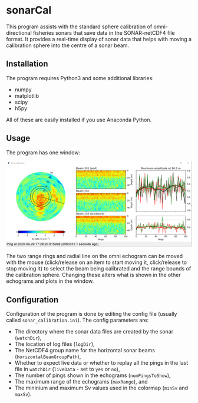 # sonarCal
This program assists with the standard sphere calibration of omni-directional fisheries sonars that save data in the SONAR-netCDF4 file format. 
It provides a real-time display of sonar data that helps with moving a calibration sphere into the centre of a sonar beam.

## Installation

The program requires Python3 and some additional libraries:
- numpy
- matplotlib
- scipy
- h5py

All of these are easily installed if you use Anaconda Python.

## Usage

The program has one window:

![screenshot](screenshot.png "Main (only) window")

The two range rings and radial line on the omni echogram can be moved with the mouse (click/release on an item to start moving it, click/release to stop moving it)
to select the beam being calibrated and the range bounds of the calibration sphere. Changing these alters what is shown in the other echograms and plots in the window.

## Configuration

Configuration of the program is done by editing the config file (usually called ``sonar_calibration.ini``). The config parameters are:
- The directory where the sonar data files are created by the sonar (``watchDir``),
- The location of log files (``logDir``),
- The NetCDF4 group name for the horizontal sonar beams (``horizontalBeamGroupPath``),
- Whether to expect live data or whether to replay all the pings in the last file in ``watchDir`` (``liveData`` - set to ``yes`` or ``no``),
- The number of pings shown in the echograms (``numPingsToShow``),
- The maximum range of the echograms (``maxRange``), and
- The mininium and maximum Sv values used in the colormap (``minSv`` and ``maxSv``).
